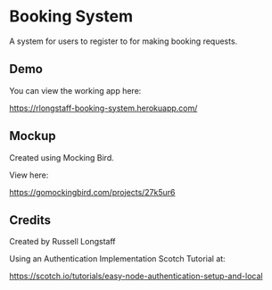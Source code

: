 # Booking System

A system for users to register to for making booking requests. 

## Demo

You can view the working app here:

https://rlongstaff-booking-system.herokuapp.com/

## Mockup

Created using Mocking Bird.

View here:

https://gomockingbird.com/projects/27k5ur6

## Credits

Created by Russell Longstaff

Using an Authentication Implementation Scotch Tutorial at:

https://scotch.io/tutorials/easy-node-authentication-setup-and-local